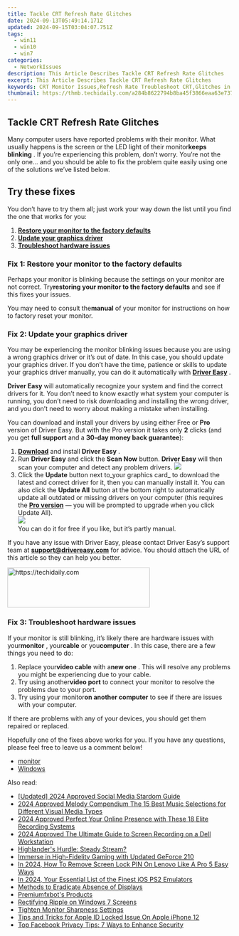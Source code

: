 ```yaml
---
title: Tackle CRT Refresh Rate Glitches
date: 2024-09-13T05:49:14.171Z
updated: 2024-09-15T03:04:07.751Z
tags:
  - win11
  - win10
  - win7
categories:
  - NetworkIssues
description: This Article Describes Tackle CRT Refresh Rate Glitches
excerpt: This Article Describes Tackle CRT Refresh Rate Glitches
keywords: CRT Monitor Issues,Refresh Rate Troubleshoot CRT,Glitches in CRT Monitors,Fixing CRT Refresh Rate,Resolve CRT Monitor Glitches,Optimal Refresh Rate on CRT Display,Overcoming Common CRT Monitor Glitches
thumbnail: https://thmb.techidaily.com/a284b8622794b8ba45f3866eaa63e737e0684e210dde0d1e1927202914413ca4.jpg
---
```


## Tackle CRT Refresh Rate Glitches

 Many computer users have reported problems with their monitor. What usually happens is the screen or the LED light of their monitor**keeps blinking** . If you’re experiencing this problem, don’t worry. You’re not the only one… and you should be able to fix the problem quite easily using one of the solutions we’ve listed below.

## Try these fixes

 You don’t have to try them all; just work your way down the list until you find the one that works for you:

1. [**Restore your monitor to the factory defaults**](#a)
2. [**Update your graphics driver**](#b)
3. [**Troubleshoot hardware issues**](#c)

### Fix 1: Restore your monitor to the factory defaults

 Perhaps your monitor is blinking because the settings on your monitor are not correct. Try**restoring your monitor to the factory defaults** and see if this fixes your issues.

 You may need to consult the**manual** of your monitor for instructions on how to factory reset your monitor.

### Fix 2: Update your graphics driver

 You may be experiencing the monitor blinking issues because you are using a wrong graphics driver or it’s out of date. In this case, you should update your graphics driver. If you don’t have the time, patience or skills to update your graphics driver manually, you can do it automatically with [**Driver Easy**](https://tools.techidaily.com/drivereasy/download/) .

**Driver Easy**  will automatically recognize your system and find the correct drivers for it. You don’t need to know exactly what system your computer is running, you don’t need to risk downloading and installing the wrong driver, and you don’t need to worry about making a mistake when installing.

 You can download and install your drivers by using either Free or **Pro**  version of Driver Easy. But with the Pro version it takes only **2**  clicks (and you get **full support** and a **30-day money back guarantee**):

1. [**Download**](https://tools.techidaily.com/drivereasy/download/) and install **Driver Easy** .
2. Run **Driver Easy** and click the **Scan Now** button. **Driver Easy**  will then scan your computer and detect any problem drivers. ![](https://images.drivereasy.com/wp-content/uploads/2018/08/img_5b7e74534ce8f.jpg)
3. Click the **Update**  button next to_your graphics card_ to download the latest and correct driver for it, then you can manually install it. You can also click the **Update All**  button at the bottom right to automatically update all outdated or missing drivers on your computer (this requires the **[Pro version](https://tools.techidaily.com/drivereasy/download/)**  — you will be prompted to upgrade when you click Update All).  
![](https://images.drivereasy.com/wp-content/uploads/2018/08/img_5b88edbd69d43.jpg)  
 You can do it for free if you like, but it’s partly manual.

 If you have any issue with Driver Easy, please contact Driver Easy’s support team at **[support@drivereasy.com](mailto:support@drivereasy.com)**  for advice. You should attach the URL of this article so they can help you better.

<!-- affiliate ads begin -->
<a href="https://25home.pxf.io/c/5597632/2123479/16836" target="_top" id="2123479">
  <img src="//a.impactradius-go.com/display-ad/16836-2123479" border="0" alt="https://techidaily.com" width="320" height="90"/>
</a>
<img height="0" width="0" src="https://25home.pxf.io/i/5597632/2123479/16836" style="position:absolute;visibility:hidden;" border="0" />
<!-- affiliate ads end -->

### Fix 3: Troubleshoot hardware issues

 If your monitor is still blinking, it’s likely there are hardware issues with your**monitor** , your**cable** or you**computer** . In this case, there are a few things you need to do:

1. Replace your**video cable** with a**new one** . This will resolve any problems you might be experiencing due to your cable.
2. Try using another**video port** to connect your monitor to resolve the problems due to your port.
3. Try using your monitor**on another computer** to see if there are issues with your computer.

 If there are problems with any of your devices, you should get them repaired or replaced.

 Hopefully one of the fixes above works for you. If you have any questions, please feel free to leave us a comment below!

* [monitor](https://tools.techidaily.com/drivereasy/download/)
* [Windows](https://tools.techidaily.com/drivereasy/download/)

<ins class="adsbygoogle"
     style="display:block"
     data-ad-format="autorelaxed"
     data-ad-client="ca-pub-7571918770474297"
     data-ad-slot="1223367746"></ins>

<ins class="adsbygoogle"
     style="display:block"
     data-ad-client="ca-pub-7571918770474297"
     data-ad-slot="8358498916"
     data-ad-format="auto"
     data-full-width-responsive="true"></ins>

<span class="atpl-alsoreadstyle">Also read:</span>
<div><ul>
<li><a href="https://twitter-videos.techidaily.com/updated-2024-approved-social-media-stardom-guide/"><u>[Updated] 2024 Approved Social Media Stardom Guide</u></a></li>
<li><a href="https://voice-adjusting.techidaily.com/2024-approved-melody-compendium-the-15-best-music-selections-for-different-visual-media-types/"><u>2024 Approved Melody Compendium The 15 Best Music Selections for Different Visual Media Types</u></a></li>
<li><a href="https://extra-guidance.techidaily.com/2024-approved-perfect-your-online-presence-with-these-18-elite-recording-systems/"><u>2024 Approved Perfect Your Online Presence with These 18 Elite Recording Systems</u></a></li>
<li><a href="https://screen-video-capture.techidaily.com/2024-approved-the-ultimate-guide-to-screen-recording-on-a-dell-workstation/"><u>2024 Approved The Ultimate Guide to Screen Recording on a Dell Workstation</u></a></li>
<li><a href="https://network-issues.techidaily.com/highlanders-hurdle-steady-stream/"><u>Highlander's Hurdle: Steady Stream?</u></a></li>
<li><a href="https://network-issues.techidaily.com/immerse-in-high-fidelity-gaming-with-updated-geforce-210/"><u>Immerse in High-Fidelity Gaming with Updated GeForce 210</u></a></li>
<li><a href="https://android-unlock.techidaily.com/in-2024-how-to-remove-screen-lock-pin-on-lenovo-like-a-pro-5-easy-ways-by-drfone-android/"><u>In 2024, How To Remove Screen Lock PIN On Lenovo Like A Pro 5 Easy Ways</u></a></li>
<li><a href="https://video-screen-grab.techidaily.com/in-2024-your-essential-list-of-the-finest-ios-ps2-emulators/"><u>In 2024, Your Essential List of the Finest iOS PS2 Emulators</u></a></li>
<li><a href="https://network-issues.techidaily.com/methods-to-eradicate-absence-of-displays/"><u>Methods to Eradicate Absence of Displays</u></a></li>
<li><a href="https://tools.techidaily.com/premiumfxbot/products/"><u>Premiumfxbot's Products</u></a></li>
<li><a href="https://network-issues.techidaily.com/rectifying-ripple-on-windows-7-screens/"><u>Rectifying Ripple on Windows 7 Screens</u></a></li>
<li><a href="https://network-issues.techidaily.com/tighten-monitor-sharpness-settings/"><u>Tighten Monitor Sharpness Settings</u></a></li>
<li><a href="https://apple-account.techidaily.com/tips-and-tricks-for-apple-id-locked-issue-on-apple-iphone-12-by-drfone-ios/"><u>Tips and Tricks for Apple ID Locked Issue On Apple iPhone 12</u></a></li>
<li><a href="https://facebook.techidaily.com/top-facebook-privacy-tips-7-ways-to-enhance-security/"><u>Top Facebook Privacy Tips: 7 Ways to Enhance Security</u></a></li>
</ul></div>

